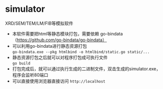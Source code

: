 # simulator
XRD/SEM/TEM/LM/FIB等模拟软件

- 本软件需要把html等静态模块打包，需要依赖 go-bindata（https://github.com/go-bindata/go-bindata）
- 可以利用go-bindata进行静态资源打包  
`go-bindata.exe --pkg htmlbind -o htmlbind/static.go static/...`
- 静态资源打包之后就可以对程序打包成可执行文件  
`go build`
- 打包完成后，就可以通过执行生成的二进制文件，双击生成的simulator.exe，程序会监听80端口
- 可以直接使用浏览器直接访问
`http://localhost`
